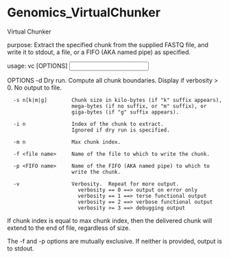 # Genomics_VirtualChunker

Virtual Chunker

purpose: Extract the specified chunk from the supplied FASTQ file, and
   write it to stdout, a file, or a FIFO (AKA named pipe) as specified.

usage: vc [OPTIONS] <input FASTQ file>

   OPTIONS
      -d                 Dry run.  Compute all chunk boundaries.
                         Display if verbosity > 0. No output to file.

      -s n[k|m|g]        Chunk size in kilo-bytes (if "k" suffix appears),
                         mega-bytes (if no suffix, or "m" suffix), or
                         giga-bytes (if "g" suffix appears).

      -i n               Index of the chunk to extract.
                         Ignored if dry run is specified.

      -m n               Max chunk index.

      -f <file name>     Name of the file to which to write the chunk.

      -p <FIFO name>     Name of the FIFO (AKA named pipe) to which to
                         write the chunk.

      -v                 Verbosity.  Repeat for more output.
                           verbosity == 0 ==> output on error only
                           verbosity == 1 ==> terse functional output
                           verbosity == 2 ==> verbose functional output
                           verbosity >= 3 ==> debugging output

   If chunk index is equal to max chunk index, then the delivered chunk
   will extend to the end of file, regardless of size.

   The -f and -p options are mutually exclusive.  If neither is provided,
   output is to stdout.
